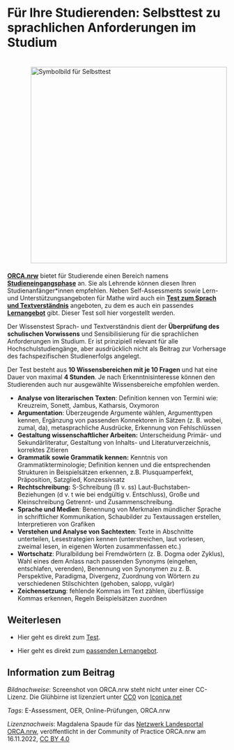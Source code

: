 # Für Ihre Studierenden: Selbsttest zu sprachlichen Anforderungen im Studium

<img src="https://github.com/lindahalm-hsbi/infOERmiert/assets/149467048/34297c9e-2941-4f96-8b11-55d098388e20" style="float: right; margin: 20px 0px 20px 50px" alt="Symbolbild für Selbsttest" title="Symbolbild für den Selbsttest" width="450px"/> 

**[ORCA.nrw](https://www.orca.nrw/)** bietet für Studierende einen Bereich namens **[Studieneingangsphase](https://www.orca.nrw/studierende/studieneingangsphase)** an. Sie als Lehrende können diesen Ihren Studienanfänger\*innen empfehlen. Neben Self-Assessments sowie Lern- und Unterstützungsangeboten für Mathe wird auch ein **[Test zum Sprach und Textverständnis](https://www.orca.nrw/assessments/sprach-und-textverstaendnis)** angeboten, zu dem es auch ein passendes **[Lernangebot](https://www.orca.nrw/kurse/sprach-und-textverstaendnis)** gibt. Dieser Test soll hier vorgestellt werden.

Der Wissenstest Sprach- und Textverständnis dient der **Überprüfung des schulischen Vorwissens** und Sensibilisierung für die sprachlichen Anforderungen im Studium. Er ist prinzipiell relevant für alle Hochschulstudiengänge, aber ausdrücklich nicht als Beitrag zur Vorhersage des fachspezifischen Studienerfolgs angelegt.

Der Test besteht aus **10 Wissensbereichen mit je 10 Fragen** und hat eine Dauer von maximal **4 Stunden**. Je nach Erkenntnisinteresse können den Studierenden auch nur ausgewählte Wissensbereiche empfohlen werden.

- **Analyse von literarischen** **Texten**: Definition kennen von Termini wie: Kreuzreim, Sonett, Jambus, Katharsis, Oxymoron
- **Argumentation**: Überzeugende Argumente wählen, Argumenttypen kennen, Ergänzung von passenden Konnektoren in Sätzen (z. B. wobei, zumal, da), metasprachliche Ausdrücke, Erkennung von Fehlschlüssen
- **Gestaltung wissenschaftlicher Arbeiten:** Unterscheidung Primär- und Sekundärliteratur, Gestaltung von Inhalts- und Literaturverzeichnis, korrektes Zitieren
- **Grammatik sowie Grammatik kennen:** Kenntnis von Grammatikterminologie; Definition kennen und die entsprechenden Strukturen in Beispielsätzen erkennen, z.B. Plusquamperfekt, Präposition, Satzglied,  Konzessivsatz
- **Rechtschreibung:** S-Schreibung (ß v. ss) Laut-Buchstaben-Beziehungen (d v. t wie bei endgültig v. Entschluss), Große und Kleinschreibung Getrennt- und Zusammenschreibung.
- **Sprache und Medien**: Benennung von Merkmalen mündlicher Sprache in schriftlicher Kommunikation, Schaubilder zu Textaussagen erstellen, Interpretieren von Grafiken
- **Verstehen und Analyse von Sachtexten**: Texte in Abschnitte unterteilen, Lesestrategien kennen (unterstreichen, laut vorlesen, zweimal lesen, in eigenen Worten zusammenfassen etc.)
- **Wortschatz**: Pluralbildung bei Fremdwörtern (z. B.  Dogma oder Zyklus), Wahl eines dem Anlass nach passenden Synonyms (eingehen, entschlafen, verenden), Benennung von Synonymen zu z. B. Perspektive, Paradigma, Divergenz, Zuordnung von Wörtern zu verschiedenen Stilschichten (gehoben, salopp, vulgär)
- **Zeichensetzung**: fehlende Kommas im Text zählen, überflüssige Kommas erkennen, Regeln Beispielsätzen zuordnen


## Weiterlesen
- Hier geht es direkt zum [Test](https://www.orca.nrw/assessments/sprach-und-textverstaendnis).

- Hier geht es direkt zum [passenden Lernangebot](https://www.orca.nrw/kurse/sprach-und-textverstaendnis).


## Information zum Beitrag

*Bildnachweise*: Screenshot von ORCA.nrw steht nicht unter einer CC-Lizenz. Die Glühbirne ist lizenziert unter [CC0](https://creativecommons.org/publicdomain/zero/1.0/deed.de) von [Iconica.net](https://aiconica.net/)

*Tags*: E-Assessment, OER, Online-Prüfungen, ORCA.nrw

*Lizenznachweis*: Magdalena Spaude für das <a href="http://www.orca.nrw/ueber-uns/netzwerk" target="_blank">Netzwerk Landesportal ORCA.nrw</a>, veröffentlicht in der Community of Practice ORCA.nrw am 16.11.2022, <a href="https://creativecommons.org/licenses/by/4.0/" target="_blank">CC BY 4.0</a>
